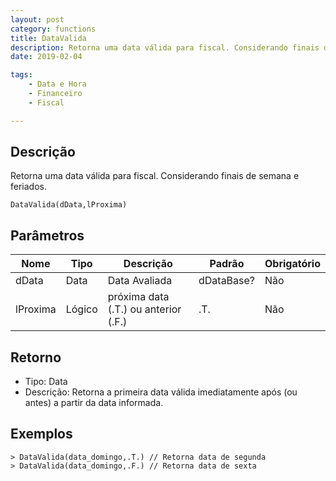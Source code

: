 ```yaml
---
layout: post
category: functions
title: DataValida
description: Retorna uma data válida para fiscal. Considerando finais de semana e feriados.
date: 2019-02-04

tags:
    - Data e Hora
    - Financeiro
    - Fiscal

---
```


## Descrição

Retorna uma data válida para fiscal. Considerando finais de semana e feriados.

    DataValida(dData,lProxima)

## Parâmetros

| Nome       | Tipo   | Descrição | Padrão | Obrigatório |
| ---------- | ------ | --------- | ------ | ----------- |
| dData      | Data   | Data Avaliada | dDataBase? | Não |
| lProxima   | Lógico | próxima data (.T.) ou anterior (.F.) | .T. | Não |



## Retorno
 * Tipo: Data
 * Descrição: Retorna a primeira data válida imediatamente após (ou antes) a partir da data informada.

## Exemplos

    > DataValida(data_domingo,.T.) // Retorna data de segunda
    > DataValida(data_domingo,.F.) // Retorna data de sexta
